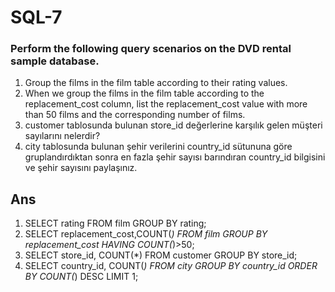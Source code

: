 # SQL-7
### Perform the following query scenarios on the DVD rental sample database.
1) Group the films in the film table according to their rating values.
2) When we group the films in the film table according to the replacement_cost column, list the replacement_cost value with more than 50 films and the corresponding number of films.
3) customer tablosunda bulunan store_id değerlerine karşılık gelen müşteri sayılarını nelerdir?
4) city tablosunda bulunan şehir verilerini country_id sütununa göre gruplandırdıktan sonra en fazla şehir sayısı barındıran country_id bilgisini ve şehir sayısını paylaşınız.
## Ans
1) SELECT rating FROM film GROUP BY rating;
2) SELECT replacement_cost,COUNT(*) FROM film GROUP BY replacement_cost HAVING COUNT(*)>50;
3) SELECT store_id, COUNT(*) FROM customer GROUP BY store_id;
4) SELECT country_id, COUNT(*) FROM city GROUP BY country_id ORDER BY COUNT(*) DESC LIMIT 1;

